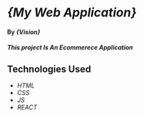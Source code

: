 # _{My Web Application}_

#### By _**{Vision}**_

#### _This project Is An Ecommerece Application_

## Technologies Used

* _HTML_
* _CSS_
* _JS_
* _REACT_

